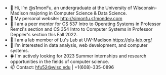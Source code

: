 - 👋 Hi, I’m @s1monFu, an undergraduate at the University of Wisconsin-Madison majoring in Computer Science & Data Science.
- 💼 My personal website: http://simonfu.s1mondev.com
- 📜 I am a peer mentor for CS 537 Intro to Operating Systems in Professor Remzi's section and CS 354 Intro to Computer Systems in Professor Deppler's section this Fall 2022.
- 🔬 I am a lab member of Lu's Lab at UW-Madison https://qlu-lab.org/
- 👀 I’m interested in data analysis, web development, and computer systems.
- 🍀 I'm actively looking for 2023 Summer internships and research opportunities in the fields of computer science.
- 📫 Contact: hfu52@wisc.edu | +1(608)-335-0896
